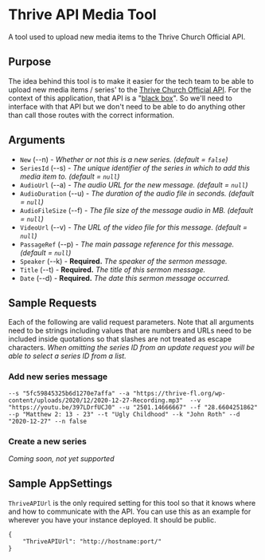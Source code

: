 # Thrive API Media Tool
A tool used to upload new media items to the Thrive Church Official API.

## Purpose
The idea behind this tool is to make it easier for the tech team to be able to upload new media items / series' to the [Thrive Church Official API](https://github.com/ThriveCommunityChurch/ThriveChurchOfficialAPI/). For the context of this application, that API is a "[black box](https://en.wikipedia.org/wiki/Black_box)". So we'll need to interface with that API but we don't need to be able to do anything other than call those routes with the correct information.

## Arguments
- `New` (--n) - _Whether or not this is a new series. (default = `false`)_
- `SeriesId` (--s) - _The unique identifier of the series in which to add this media item to. (default = `null`)_
- `AudioUrl` (--a) - _The audio URL for the new message. (default = `null`)_
- `AudioDuration` (--u) - _The duration of the audio file in seconds. (default = `null`)_
- `AudioFileSize` (--f) - _The file size of the message audio in MB. (default = `null`)_
- `VideoUrl` (--v) - _The URL of the video file for this message. (default = `null`)_
- `PassageRef` (--p) - _The main passage reference for this message. (default = `null`)_
- `Speaker` (--k) - __Required.__ _The speaker of the sermon message._
- `Title` (--t) - __Required.__ _The title of this sermon message._
- `Date` (--d) - __Required.__ _The date this sermon message occurred._

## Sample Requests
Each of the following are valid request parameters. Note that all arguments need to be strings including values that are numbers and URLs need to be included inside quotations so that slashes are not treated as escape characters. _When omitting the series ID from an update request you will be able to select a series ID from a list._

### Add new series message
```
--s "5fc59845325b6d1270e7affa" --a "https://thrive-fl.org/wp-content/uploads/2020/12/2020-12-27-Recording.mp3"  --v "https://youtu.be/397LDrfUCJ0" --u "2501.14666667" --f "28.6604251862" --p "Matthew 2: 13 - 23" --t "Ugly Childhood" --k "John Roth" --d "2020-12-27" --n false
```

### Create a new series
_Coming soon, not yet supported_

## Sample AppSettings
`ThriveAPIUrl` is the only required setting for this tool so that it knows where and how to communicate with the API. You can use this as an example for wherever you have your instance deployed. It should be public.
```
{
    "ThriveAPIUrl": "http://hostname:port/"
}
```
